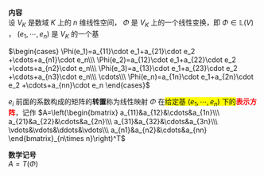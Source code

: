**内容**  
设 $V_K$ 是数域 $K$ 上的 $n$ 维线性空间， $\Phi$ 是 $V_K$ 上的一个线性变换，即 $\Phi\in\mathbb L(V)$ ， $(e_1,\cdots,e_n)$ 是 $V_K$ 的一个基  
  
$\begin{cases}  
\Phi(e_1)=a_{11}\cdot e_1+a_{21}\cdot e_2  
+\cdots+a_{n1}\cdot e_n\\\  
\Phi(e_2)=a_{12}\cdot e_1+a_{22}\cdot e_2  
+\cdots+a_{n2}\cdot e_n\\\  
\Phi(e_3)=a_{13}\cdot e_1+a_{23}\cdot e_2  
+\cdots+a_{n3}\cdot e_n\\\  
\cdots\\\  
\Phi(e_n)=a_{1n}\cdot e_1+a_{2n}\cdot e_2  
+\cdots+a_{nn}\cdot e_n  
\end{cases}$  
  
$e_i$ 前面的系数构成的矩阵的**转置**称为线性映射 $\Phi$ 在<span style="background:yellow">给定基 $(e_1,\cdots,e_n)$ 下的</span><font color=red>**表示方阵**</font>，记作 $A=\left(\begin{bmatrix}  
a_{11}&a_{12}&\cdots&a_{1n}\\\  
a_{21}&a_{22}&\cdots&a_{2n}\\\  
a_{31}&a_{32}&\cdots&a_{3n}\\\  
\vdots&\vdots&\ddots&\vdots\\\  
a_{n1}&a_{n2}&\cdots&a_{nn}  
\end{bmatrix}_{n\times n}\right)^T$  
  
**数学记号**  
$A=T(\Phi)$  
